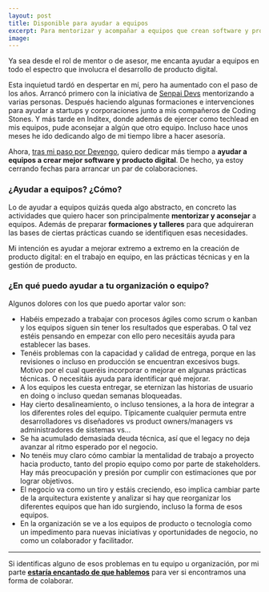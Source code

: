 ```yaml
---
layout: post
title: Disponible para ayudar a equipos
excerpt: Para mentorizar y acompañar a equipos que crean software y producto digital en mejorar su forma de trabajar, tanto en prácticas de gestión como técnicas.
image:
---
```


Ya sea desde el rol de mentor o de asesor, me encanta ayudar a equipos en todo el espectro que involucra el desarrollo de producto digital.

Esta inquietud tardó en despertar en mí, pero ha aumentado con el paso de los años. Arrancó primero con la iniciativa de [Senpai Devs](http://senpaidevs.github.io/) mentorizando a varias personas. Después haciendo algunas formaciones e intervenciones para ayudar a startups y corporaciones junto a mis compañeros de Coding Stones. Y más tarde en Inditex, donde además de ejercer como techlead en mis equipos, pude aconsejar a algún que otro equipo. Incluso hace unos meses he ido dedicando algo de mi tiempo libre a hacer asesoría.

Ahora, [tras mi paso por Devengo](https://twitter.com/dani_latorre/status/1282609209482399745), quiero dedicar más tiempo a **ayudar a equipos a crear mejor software y producto digital**. De hecho, ya estoy cerrando fechas para arrancar un par de colaboraciones.

### ¿Ayudar a equipos? ¿Cómo?

Lo de ayudar a equipos quizás queda algo abstracto, en concreto las actividades que quiero hacer son principalmente **mentorizar y aconsejar** a equipos. Además de preparar **formaciones y talleres** para que adquireran las bases de ciertas prácticas cuando se identifiquen esas necesidades.

Mi intención es ayudar a mejorar extremo a extremo en la creación de producto digital: en el trabajo en equipo, en las prácticas técnicas y en la gestión de producto.

### ¿En qué puedo ayudar a tu organización o equipo?

Algunos dolores con los que puedo aportar valor son:

- Habéis empezado a trabajar con procesos ágiles como scrum o kanban y los equipos siguen sin tener los resultados que esperabas. O tal vez estéis pensando en empezar con ello pero necesitáis ayuda para establecer las bases.
- Tenéis problemas con la capacidad y calidad de entrega, porque en las revisiones o incluso en producción se encuentran excesivos bugs. Motivo por el cual queréis incorporar o mejorar en algunas prácticas técnicas. O necesitáis ayuda para identificar qué mejorar.
- A los equipos les cuesta entregar, se eternizan las historias de usuario en doing o incluso quedan semanas bloqueadas.
- Hay cierto desalineamiento, o incluso tensiones, a la hora de integrar a los diferentes roles del equipo. Típicamente cualquier permuta entre desarrolladores vs diseñadores vs product owners/managers vs administradores de sistemas vs...
- Se ha acumulado demasiada deuda técnica, así que el legacy no deja avanzar al ritmo esperado por el negocio.
- No tenéis muy claro cómo cambiar la mentalidad de trabajo a proyecto hacia producto, tanto del propio equipo como por parte de stakeholders. Hay más preocupación y presión por cumplir con estimaciones que por lograr objetivos.
- El negocio va como un tiro y estáis creciendo, eso implica cambiar parte de la arquitectura existente y analizar si hay que reorganizar los diferentes equipos que han ido surgiendo, incluso la forma de esos equipos.
- En la organización se ve a los equipos de producto o tecnología como un impedimento para nuevas iniciativas y oportunidades de negocio, no como un colaborador y facilitador.

---

Si identificas alguno de esos problemas en tu equipo u organización, por mi parte **[estaría encantado de que hablemos](mailto:dani@danilat.com)** para ver si encontramos una forma de colaborar.
